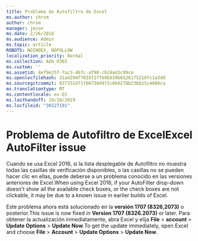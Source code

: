 ```yaml
---
title: Problema de Autofiltro de Excel
ms.author: chrsm
author: chrsm
manager: jecon
ms.date: 2/26/2018
ms.audience: Admin
ms.topic: article
ROBOTS: NOINDEX, NOFOLLOW
localization_priority: Normal
ms.collection: Adm_O365
ms.custom: ''
ms.assetid: 4ef9e25f-7ac3-46fc-af90-cb24ad1c99ce
ms.openlocfilehash: 31a4294f7035f2ff69bb30b65261f5210fc1a3d0
ms.sourcegitcommit: 037331d71f06750d972c0b6278b23bb15c4806ca
ms.translationtype: MT
ms.contentlocale: es-ES
ms.lasthandoff: 10/18/2019
ms.locfileid: "36527191"
---
```

# <a name="excel-autofilter-issue"></a><span data-ttu-id="1caa6-102">Problema de Autofiltro de Excel</span><span class="sxs-lookup"><span data-stu-id="1caa6-102">Excel AutoFilter issue</span></span>

<span data-ttu-id="1caa6-103">Cuando se usa Excel 2016, si la lista desplegable de Autofiltro no muestra todas las casillas de verificación disponibles, o las casillas no se pueden hacer clic en ellas, puede deberse a un problema conocido en las versiones anteriores de Excel.</span><span class="sxs-lookup"><span data-stu-id="1caa6-103">When using Excel 2016, if your AutoFilter drop-down doesn't show all the available check boxes, or the check boxes are not clickable, it may be due to a known issue in earlier builds of Excel.</span></span> 
  
<span data-ttu-id="1caa6-104">Este problema ahora está solucionado en la **versión 1707 (8326,2073)** o posterior.</span><span class="sxs-lookup"><span data-stu-id="1caa6-104">This issue is now fixed in **Version 1707 (8326.2073)** or later.</span></span> <span data-ttu-id="1caa6-105">Para obtener la actualización inmediatamente, abra Excel y elija **File** \> **account** \> **Update Options** \> **Update Now**.</span><span class="sxs-lookup"><span data-stu-id="1caa6-105">To get the update immediately, open Excel and choose **File** \> **Account** \> **Update Options** \> **Update Now**.</span></span>
  

